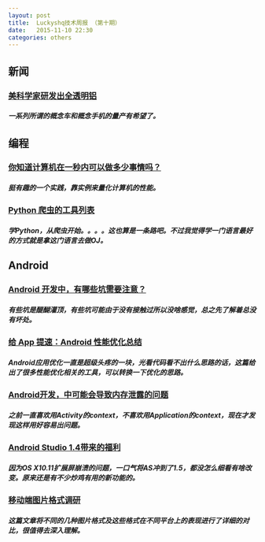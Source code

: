 ```yaml
---
layout: post
title:  Luckyshq技术周报 （第十期）
date:   2015-11-10 22:30
categories: others
---
```


## 新闻

### [美科学家研发出全透明铝](http://www.cnbeta.com/articles/444997.htm)

##### 一系列所谓的概念车和概念手机的量产有希望了。

## 编程

### [你知道计算机在一秒内可以做多少事情吗？](http://blog.jobbole.com/93932/)

##### 挺有趣的一个实践，靠实例来量化计算机的性能。

### [Python 爬虫的工具列表](http://python.jobbole.com/82633/)

##### 学Python，从爬虫开始。。。。这也算是一条路吧。不过我觉得学一门语言最好的方式就是拿这门语言去做OJ。

## Android

### [Android 开发中，有哪些坑需要注意？](http://zhuanlan.zhihu.com/zmywly8866/20309921)

##### 有些坑是醍醐灌顶，有些坑可能由于没有接触过所以没啥感觉，总之先了解着总没有坏处。

### [给 App 提速：Android 性能优化总结](http://android.jobbole.com/81944/)

##### Android应用优化一直是超级头疼的一块，光看代码看不出什么思路的话，这篇给出了很多性能优化相关的工具，可以转换一下优化的思路。

### [Android开发，中可能会导致内存泄露的问题](http://spencer-dev.com/blog/2015/androidkai-fa-zhong-ke-neng-hui-dao-zhi-nei-cun-xie-lu-de-wen-ti.html/)

##### 之前一直喜欢用Activity的context，不喜欢用Application的context，现在才发现这样用好容易出问题。

### [Android Studio 1.4带来的福利](http://blog.csdn.net/crazy1235/article/details/49747141)

##### 因为OS X10.11扩展屏崩溃的问题，一口气将AS冲到了1.5，都没怎么细看有啥改变。原来还是有不少炒鸡有用的新功能的。

### [移动端图片格式调研](http://blog.jobbole.com/93954/)

##### 这篇文章将不同的几种图片格式及这些格式在不同平台上的表现进行了详细的对比，很值得去深入理解。

